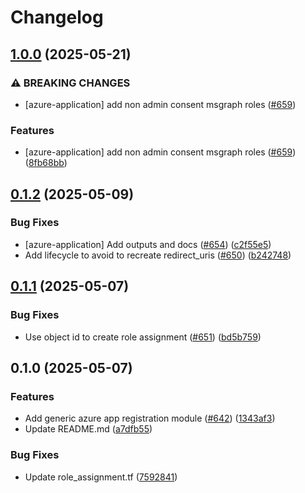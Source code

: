 # Changelog

## [1.0.0](https://github.com/prefapp/tfm/compare/azure-application-v0.1.2...azure-application-v1.0.0) (2025-05-21)


### ⚠ BREAKING CHANGES

* [azure-application] add non admin consent msgraph roles ([#659](https://github.com/prefapp/tfm/issues/659))

### Features

* [azure-application] add non admin consent msgraph roles ([#659](https://github.com/prefapp/tfm/issues/659)) ([8fb68bb](https://github.com/prefapp/tfm/commit/8fb68bb88179c9085bbec33a9aa87b1bc1e4d918))

## [0.1.2](https://github.com/prefapp/tfm/compare/azure-application-v0.1.1...azure-application-v0.1.2) (2025-05-09)


### Bug Fixes

* [azure-application] Add outputs and docs ([#654](https://github.com/prefapp/tfm/issues/654)) ([c2f55e5](https://github.com/prefapp/tfm/commit/c2f55e5fb732994c3092e132c7d0379d2072bada))
* Add lifecycle to avoid to recreate redirect_uris ([#650](https://github.com/prefapp/tfm/issues/650)) ([b242748](https://github.com/prefapp/tfm/commit/b242748ab56256df2cec55d94d2568933261b277))

## [0.1.1](https://github.com/prefapp/tfm/compare/azure-application-v0.1.0...azure-application-v0.1.1) (2025-05-07)


### Bug Fixes

* Use object id to create role assignment ([#651](https://github.com/prefapp/tfm/issues/651)) ([bd5b759](https://github.com/prefapp/tfm/commit/bd5b75969bbd49efa512bf27775f360cc6c907aa))

## 0.1.0 (2025-05-07)


### Features

* Add generic azure app registration module ([#642](https://github.com/prefapp/tfm/issues/642)) ([1343af3](https://github.com/prefapp/tfm/commit/1343af3c5c0af089ed32a54620f1b46a8a695a21))
* Update README.md ([a7dfb55](https://github.com/prefapp/tfm/commit/a7dfb55b83447cf3ef08d168ab756e791f322e7a))


### Bug Fixes

* Update role_assignment.tf ([7592841](https://github.com/prefapp/tfm/commit/75928419415d74de12d2d38a602df7aa703c860e))
